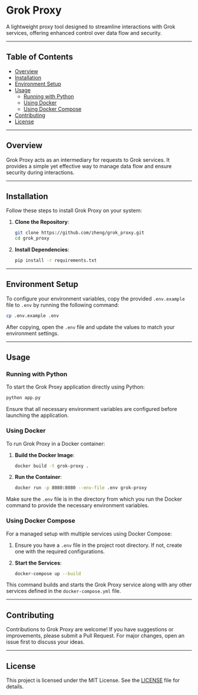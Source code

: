 # Grok Proxy

A lightweight proxy tool designed to streamline interactions with Grok services, offering enhanced control over data flow and security.

---

## Table of Contents

- [Overview](#overview)
- [Installation](#installation)
- [Environment Setup](#environment-setup)
- [Usage](#usage)
  - [Running with Python](#running-with-python)
  - [Using Docker](#using-docker)
  - [Using Docker Compose](#using-docker-compose)
- [Contributing](#contributing)
- [License](#license)

---

## Overview

Grok Proxy acts as an intermediary for requests to Grok services. It provides a simple yet effective way to manage data flow and ensure security during interactions.

---

## Installation

Follow these steps to install Grok Proxy on your system:

1. **Clone the Repository**:
   ```bash
   git clone https://github.com/zheng/grok_proxy.git
   cd grok_proxy
   ```

2. **Install Dependencies**:
   ```bash
   pip install -r requirements.txt
   ```

---

## Environment Setup

To configure your environment variables, copy the provided `.env.example` file to `.env` by running the following command:

```bash
cp .env.example .env
```

After copying, open the `.env` file and update the values to match your environment settings.

---

## Usage

### Running with Python

To start the Grok Proxy application directly using Python:

```bash
python app.py
```

Ensure that all necessary environment variables are configured before launching the application.

### Using Docker

To run Grok Proxy in a Docker container:

1. **Build the Docker Image**:
   ```bash
   docker build -t grok-proxy .
   ```

2. **Run the Container**:
   ```bash
   docker run -p 8080:8080 --env-file .env grok-proxy
   ```

Make sure the `.env` file is in the directory from which you run the Docker command to provide the necessary environment variables.

### Using Docker Compose

For a managed setup with multiple services using Docker Compose:

1. Ensure you have a `.env` file in the project root directory. If not, create one with the required configurations.

2. **Start the Services**:
   ```bash
   docker-compose up --build
   ```

This command builds and starts the Grok Proxy service along with any other services defined in the `docker-compose.yml` file.

---

## Contributing

Contributions to Grok Proxy are welcome! If you have suggestions or improvements, please submit a Pull Request. For major changes, open an issue first to discuss your ideas.

---

## License

This project is licensed under the MIT License. See the [LICENSE](LICENSE) file for details.
